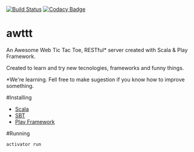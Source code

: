 [![Build Status](https://travis-ci.org/gabrsar/awttt.svg?branch=master)](https://travis-ci.org/gabrsar/awttt)
[![Codacy Badge](https://api.codacy.com/project/badge/Grade/848a9c141153438aadb36f5da9e2cd9a)](https://www.codacy.com/app/gabriel-saraiva/awttt?utm_source=github.com&amp;utm_medium=referral&amp;utm_content=gabrsar/awttt&amp;utm_campaign=Badge_Grade)

# awttt
An Awesome Web Tic Tac Toe, RESTful* server created with Scala & Play Framework.

Created to learn and try new tecnologies, frameworks and funny things.

*We're learning. Fell free to make sugestion if you know how to improve something.


#Installing
* [Scala](http://www.scala-lang.org)
* [SBT](http://www.scala-sbt.org)
* [Play Framework](http://www.playframework.com)

#Running

```bash
activator run
```

